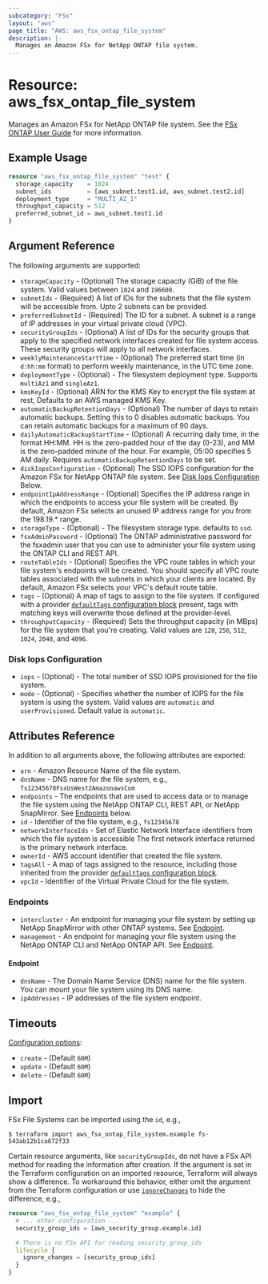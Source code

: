 ```yaml
---
subcategory: "FSx"
layout: "aws"
page_title: "AWS: aws_fsx_ontap_file_system"
description: |-
  Manages an Amazon FSx for NetApp ONTAP file system.
---
```


# Resource: aws_fsx_ontap_file_system

Manages an Amazon FSx for NetApp ONTAP file system.
See the [FSx ONTAP User Guide](https://docs.aws.amazon.com/fsx/latest/ONTAPGuide/what-is-fsx-ontap.html) for more information.

## Example Usage

```terraform
resource "aws_fsx_ontap_file_system" "test" {
  storage_capacity    = 1024
  subnet_ids          = [aws_subnet.test1.id, aws_subnet.test2.id]
  deployment_type     = "MULTI_AZ_1"
  throughput_capacity = 512
  preferred_subnet_id = aws_subnet.test1.id
}
```

## Argument Reference

The following arguments are supported:

* `storageCapacity` - (Optional) The storage capacity (GiB) of the file system. Valid values between `1024` and `196608`.
* `subnetIds` - (Required) A list of IDs for the subnets that the file system will be accessible from. Upto 2 subnets can be provided.
* `preferredSubnetId` - (Required) The ID for a subnet. A subnet is a range of IP addresses in your virtual private cloud (VPC).
* `securityGroupIds` - (Optional) A list of IDs for the security groups that apply to the specified network interfaces created for file system access. These security groups will apply to all network interfaces.
* `weeklyMaintenanceStartTime` - (Optional) The preferred start time (in `d:hh:mm` format) to perform weekly maintenance, in the UTC time zone.
* `deploymentType` - (Optional) - The filesystem deployment type. Supports `multiAz1` and `singleAz1`.
* `kmsKeyId` - (Optional) ARN for the KMS Key to encrypt the file system at rest, Defaults to an AWS managed KMS Key.
* `automaticBackupRetentionDays` - (Optional) The number of days to retain automatic backups. Setting this to 0 disables automatic backups. You can retain automatic backups for a maximum of 90 days.
* `dailyAutomaticBackupStartTime` - (Optional) A recurring daily time, in the format HH:MM. HH is the zero-padded hour of the day (0-23), and MM is the zero-padded minute of the hour. For example, 05:00 specifies 5 AM daily. Requires `automaticBackupRetentionDays` to be set.
* `diskIopsConfiguration` - (Optional) The SSD IOPS configuration for the Amazon FSx for NetApp ONTAP file system. See [Disk Iops Configuration](#disk-iops-configuration) Below.
* `endpointIpAddressRange` - (Optional) Specifies the IP address range in which the endpoints to access your file system will be created. By default, Amazon FSx selects an unused IP address range for you from the 198.19.* range.
* `storageType` - (Optional) - The filesystem storage type. defaults to `ssd`.
* `fsxAdminPassword` - (Optional) The ONTAP administrative password for the fsxadmin user that you can use to administer your file system using the ONTAP CLI and REST API.
* `routeTableIds` - (Optional) Specifies the VPC route tables in which your file system's endpoints will be created. You should specify all VPC route tables associated with the subnets in which your clients are located. By default, Amazon FSx selects your VPC's default route table.
* `tags` - (Optional) A map of tags to assign to the file system. If configured with a provider [`defaultTags` configuration block](https://registry.terraform.io/providers/hashicorp/aws/latest/docs#default_tags-configuration-block) present, tags with matching keys will overwrite those defined at the provider-level.
* `throughputCapacity` - (Required) Sets the throughput capacity (in MBps) for the file system that you're creating. Valid values are `128`, `256`, `512`, `1024`, `2048`, and `4096`.

### Disk Iops Configuration

* `iops` - (Optional) - The total number of SSD IOPS provisioned for the file system.
* `mode` - (Optional) - Specifies whether the number of IOPS for the file system is using the system. Valid values are `automatic` and `userProvisioned`. Default value is `automatic`.

## Attributes Reference

In addition to all arguments above, the following attributes are exported:

* `arn` - Amazon Resource Name of the file system.
* `dnsName` - DNS name for the file system, e.g., `fs12345678FsxUsWest2AmazonawsCom`
* `endpoints` - The endpoints that are used to access data or to manage the file system using the NetApp ONTAP CLI, REST API, or NetApp SnapMirror. See [Endpoints](#endpoints) below.
* `id` - Identifier of the file system, e.g., `fs12345678`
* `networkInterfaceIds` - Set of Elastic Network Interface identifiers from which the file system is accessible The first network interface returned is the primary network interface.
* `ownerId` - AWS account identifier that created the file system.
* `tagsAll` - A map of tags assigned to the resource, including those inherited from the provider [`defaultTags` configuration block](https://registry.terraform.io/providers/hashicorp/aws/latest/docs#default_tags-configuration-block).
* `vpcId` - Identifier of the Virtual Private Cloud for the file system.

### Endpoints

* `intercluster` - An endpoint for managing your file system by setting up NetApp SnapMirror with other ONTAP systems. See [Endpoint](#endpoint).
* `management` - An endpoint for managing your file system using the NetApp ONTAP CLI and NetApp ONTAP API. See [Endpoint](#endpoint).

#### Endpoint

* `dnsName` - The Domain Name Service (DNS) name for the file system. You can mount your file system using its DNS name.
* `ipAddresses` - IP addresses of the file system endpoint.

## Timeouts

[Configuration options](https://developer.hashicorp.com/terraform/language/resources/syntax#operation-timeouts):

* `create` - (Default `60M`)
* `update` - (Default `60M`)
* `delete` - (Default `60M`)

## Import

FSx File Systems can be imported using the `id`, e.g.,

```
$ terraform import aws_fsx_ontap_file_system.example fs-543ab12b1ca672f33
```

Certain resource arguments, like `securityGroupIds`, do not have a FSx API method for reading the information after creation. If the argument is set in the Terraform configuration on an imported resource, Terraform will always show a difference. To workaround this behavior, either omit the argument from the Terraform configuration or use [`ignoreChanges`](https://www.terraform.io/docs/configuration/meta-arguments/lifecycle.html#ignore_changes) to hide the difference, e.g.,

```terraform
resource "aws_fsx_ontap_file_system" "example" {
  # ... other configuration ...
  security_group_ids = [aws_security_group.example.id]

  # There is no FSx API for reading security_group_ids
  lifecycle {
    ignore_changes = [security_group_ids]
  }
}
```

<!-- cache-key: cdktf-0.17.0-pre.15 input-4d9697a7e25332b7bb4dc0df92bc06bdb8df8df2045cab1c13e82bf83cd07307 -->